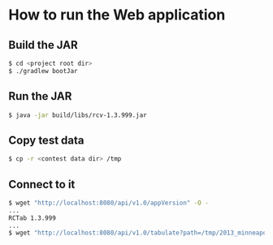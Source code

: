 # How to run the Web application

## Build the JAR
````bash
$ cd <project root dir>
$ ./gradlew bootJar
````

## Run the JAR
````bash
$ java -jar build/libs/rcv-1.3.999.jar 
````

## Copy test data
````bash
$ cp -r <contest data dir> /tmp
````

## Connect to it
````bash
$ wget "http://localhost:8080/api/v1.0/appVersion" -O -
...
RCTab 1.3.999
...
$ wget "http://localhost:8080/api/v1.0/tabulate?path=/tmp/2013_minneapolis_mayor/2013_minneapolis_mayor_config.json&name=My%20Name" -O output.json
````
